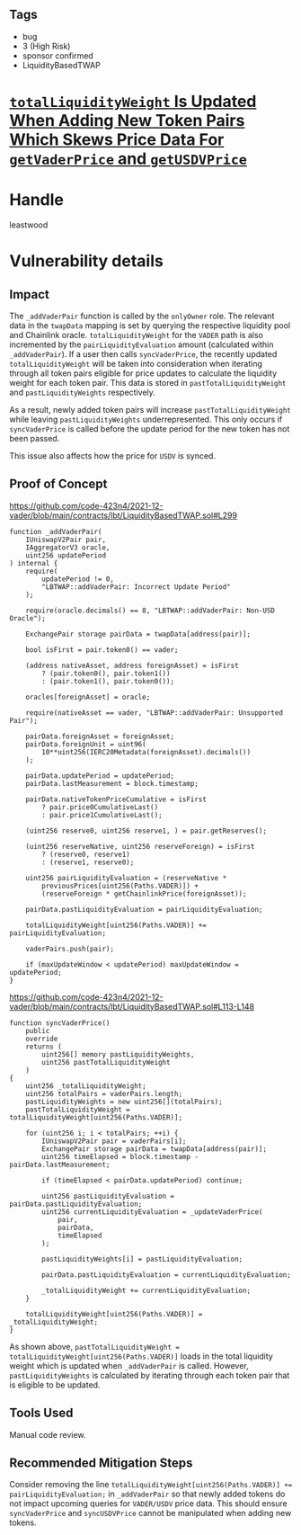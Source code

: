 ## Tags

- bug
- 3 (High Risk)
- sponsor confirmed
- LiquidityBasedTWAP

# [`totalLiquidityWeight` Is Updated When Adding New Token Pairs Which Skews Price Data For `getVaderPrice` and `getUSDVPrice`](https://github.com/code-423n4/2021-12-vader-findings/issues/105) 

# Handle

leastwood


# Vulnerability details

## Impact

The `_addVaderPair` function is called by the `onlyOwner` role. The relevant data in the `twapData` mapping is set by querying the respective liquidity pool and Chainlink oracle. `totalLiquidityWeight` for the `VADER` path is also incremented by the `pairLiquidityEvaluation` amount (calculated within `_addVaderPair`). If a user then calls `syncVaderPrice`, the recently updated `totalLiquidityWeight` will be taken into consideration when iterating through all token pairs eligible for price updates to calculate the liquidity weight for each token pair. This data is stored in `pastTotalLiquidityWeight` and `pastLiquidityWeights` respectively.

As a result, newly added token pairs will increase `pastTotalLiquidityWeight` while leaving `pastLiquidityWeights` underrepresented. This only occurs if `syncVaderPrice` is called before the update period for the new token has not been passed.

This issue also affects how the price for `USDV` is synced.

## Proof of Concept

https://github.com/code-423n4/2021-12-vader/blob/main/contracts/lbt/LiquidityBasedTWAP.sol#L299
```
function _addVaderPair(
    IUniswapV2Pair pair,
    IAggregatorV3 oracle,
    uint256 updatePeriod
) internal {
    require(
        updatePeriod != 0,
        "LBTWAP::addVaderPair: Incorrect Update Period"
    );

    require(oracle.decimals() == 8, "LBTWAP::addVaderPair: Non-USD Oracle");

    ExchangePair storage pairData = twapData[address(pair)];

    bool isFirst = pair.token0() == vader;

    (address nativeAsset, address foreignAsset) = isFirst
        ? (pair.token0(), pair.token1())
        : (pair.token1(), pair.token0());

    oracles[foreignAsset] = oracle;

    require(nativeAsset == vader, "LBTWAP::addVaderPair: Unsupported Pair");

    pairData.foreignAsset = foreignAsset;
    pairData.foreignUnit = uint96(
        10**uint256(IERC20Metadata(foreignAsset).decimals())
    );

    pairData.updatePeriod = updatePeriod;
    pairData.lastMeasurement = block.timestamp;

    pairData.nativeTokenPriceCumulative = isFirst
        ? pair.price0CumulativeLast()
        : pair.price1CumulativeLast();

    (uint256 reserve0, uint256 reserve1, ) = pair.getReserves();

    (uint256 reserveNative, uint256 reserveForeign) = isFirst
        ? (reserve0, reserve1)
        : (reserve1, reserve0);

    uint256 pairLiquidityEvaluation = (reserveNative *
        previousPrices[uint256(Paths.VADER)]) +
        (reserveForeign * getChainlinkPrice(foreignAsset));

    pairData.pastLiquidityEvaluation = pairLiquidityEvaluation;

    totalLiquidityWeight[uint256(Paths.VADER)] += pairLiquidityEvaluation;

    vaderPairs.push(pair);

    if (maxUpdateWindow < updatePeriod) maxUpdateWindow = updatePeriod;
}
```

https://github.com/code-423n4/2021-12-vader/blob/main/contracts/lbt/LiquidityBasedTWAP.sol#L113-L148
```
function syncVaderPrice()
    public
    override
    returns (
        uint256[] memory pastLiquidityWeights,
        uint256 pastTotalLiquidityWeight
    )
{
    uint256 _totalLiquidityWeight;
    uint256 totalPairs = vaderPairs.length;
    pastLiquidityWeights = new uint256[](totalPairs);
    pastTotalLiquidityWeight = totalLiquidityWeight[uint256(Paths.VADER)];

    for (uint256 i; i < totalPairs; ++i) {
        IUniswapV2Pair pair = vaderPairs[i];
        ExchangePair storage pairData = twapData[address(pair)];
        uint256 timeElapsed = block.timestamp - pairData.lastMeasurement;

        if (timeElapsed < pairData.updatePeriod) continue;

        uint256 pastLiquidityEvaluation = pairData.pastLiquidityEvaluation;
        uint256 currentLiquidityEvaluation = _updateVaderPrice(
            pair,
            pairData,
            timeElapsed
        );

        pastLiquidityWeights[i] = pastLiquidityEvaluation;

        pairData.pastLiquidityEvaluation = currentLiquidityEvaluation;

        _totalLiquidityWeight += currentLiquidityEvaluation;
    }

    totalLiquidityWeight[uint256(Paths.VADER)] = _totalLiquidityWeight;
}
```

As shown above, `pastTotalLiquidityWeight = totalLiquidityWeight[uint256(Paths.VADER)]` loads in the total liquidity weight which is updated when `_addVaderPair` is called. However, `pastLiquidityWeights` is calculated by iterating through each token pair that is eligible to be updated.

## Tools Used

Manual code review.

## Recommended Mitigation Steps

Consider removing the line `totalLiquidityWeight[uint256(Paths.VADER)] += pairLiquidityEvaluation;` in `_addVaderPair` so that newly added tokens do not impact upcoming queries for `VADER/USDV` price data. This should ensure `syncVaderPrice` and `syncUSDVPrice` cannot be manipulated when adding new tokens.

